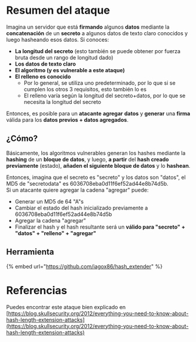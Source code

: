 # Resumen del ataque

Imagina un servidor que está **firmando** algunos **datos** mediante la **concatenación** de un **secreto** a algunos datos de texto claro conocidos y luego hasheando esos datos. Si conoces:

* **La longitud del secreto** (esto también se puede obtener por fuerza bruta desde un rango de longitud dado)
* **Los datos de texto claro**
* **El algoritmo (y es vulnerable a este ataque)**
* **El relleno es conocido**
  * Por lo general, se utiliza uno predeterminado, por lo que si se cumplen los otros 3 requisitos, esto también lo es
  * El relleno varía según la longitud del secreto+datos, por lo que se necesita la longitud del secreto

Entonces, es posible para un **atacante** **agregar** **datos** y **generar** una **firma** válida para los **datos previos + datos agregados**.

## ¿Cómo?

Básicamente, los algoritmos vulnerables generan los hashes mediante la **hashing** de un **bloque de datos**, y luego, **a partir** del **hash creado previamente** (estado), **añaden el siguiente bloque de datos** y lo **hashean**.

Entonces, imagina que el secreto es "secreto" y los datos son "datos", el MD5 de "secretodata" es 6036708eba0d11f6ef52ad44e8b74d5b.\
Si un atacante quiere agregar la cadena "agregar" puede:

* Generar un MD5 de 64 "A"s
* Cambiar el estado del hash inicializado previamente a 6036708eba0d11f6ef52ad44e8b74d5b
* Agregar la cadena "agregar"
* Finalizar el hash y el hash resultante será un **válido para "secreto" + "datos" + "relleno" + "agregar"**

## **Herramienta**

{% embed url="https://github.com/iagox86/hash_extender" %}

# Referencias

Puedes encontrar este ataque bien explicado en [https://blog.skullsecurity.org/2012/everything-you-need-to-know-about-hash-length-extension-attacks](https://blog.skullsecurity.org/2012/everything-you-need-to-know-about-hash-length-extension-attacks)
